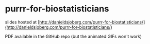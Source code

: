 # purrr-for-biostatisticians

slides hosted at [http://danieldsjoberg.com/purrr-for-biostatisticians/](http://danieldsjoberg.com/purrr-for-biostatisticians/)

PDF available in the GitHub repo (but the animated GIFs won't work)